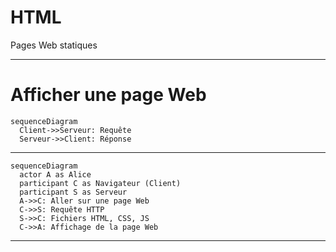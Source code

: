# HTML

Pages Web statiques

---

# Afficher une page Web

```mermaid
sequenceDiagram
  Client->>Serveur: Requête
  Serveur->>Client: Réponse
```

---

```mermaid
sequenceDiagram
  actor A as Alice
  participant C as Navigateur (Client)
  participant S as Serveur
  A->>C: Aller sur une page Web
  C->>S: Requête HTTP
  S->>C: Fichiers HTML, CSS, JS
  C->>A: Affichage de la page Web
```

---
